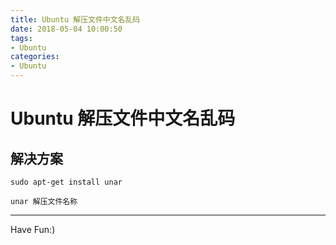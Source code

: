 ```yaml
---
title: Ubuntu 解压文件中文名乱码
date: 2018-05-04 10:00:50
tags:
- Ubuntu
categories:
- Ubuntu
---
```


# Ubuntu 解压文件中文名乱码

## 解决方案

```
sudo apt-get install unar

unar 解压文件名称
```

---
Have Fun:)
